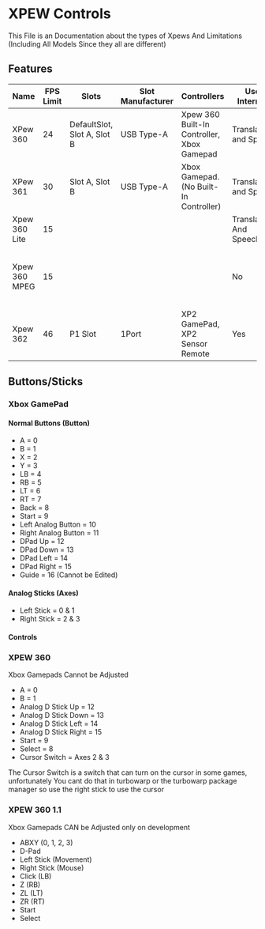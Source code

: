 # XPEW Controls

This File is an Documentation about the types of Xpews And Limitations (Including All Models Since they all are different)

## Features

|Name|FPS Limit|Slots|Slot Manufacturer|Controllers|Uses Internet?|Bluetooth?|Game/Medium|Color Depth|Vector2?|Formats|
|----|---------|-----|-----------------|-----------|--------------|----------|-----------|-----------|--------|-------|
|XPew 360|24|DefaultSlot, Slot A, Slot B|USB Type-A|Xpew 360 Built-In Controller, Xbox Gamepad|Translations and Speech|Yes|SB3|8-Bit GS|No|.xp|
|XPew 361|30|Slot A, Slot B|USB Type-A|Xbox Gamepad. (No Built-In Controller)|Translations and Speech|Yes|SB3, EXE, MACOS, DEB|24-Bit|Yes|.xp1|
|Xpew 360 Lite|15||||Translations And Speech|Audio Only|SB3|8-Bit|Yes|.xpl|
|Xpew 360 MPEG|15||||No|Audio Only|SB3, HTML, MP4|8-Bit|Yes|.MP4, JS (.html, .js, .css), .xpeg|
|Xpew 362|46|P1 Slot|1Port|XP2 GamePad, XP2 Sensor Remote|Yes|Yes (no HID/Wiimote)|SB3, HTML, EXE, MACOS, DEB|24-Bit|Oh Boy YES|.tbw, .xp2

## Buttons/Sticks

### Xbox GamePad

#### Normal Buttons (Button)
* A = 0
* B = 1
* X = 2
* Y = 3
* LB = 4
* RB = 5
* LT = 6
* RT = 7
* Back = 8
* Start = 9
* Left Analog Button = 10
* Right Analog Button = 11
* DPad Up = 12
* DPad Down = 13
* DPad Left = 14
* DPad Right = 15
* Guide = 16 (Cannot be Edited)
#### Analog Sticks (Axes)
* Left Stick = 0 & 1
* Right Stick = 2 & 3

#### Controls



### XPEW 360

Xbox Gamepads Cannot be Adjusted

* A = 0
* B = 1
* Analog D Stick Up = 12
* Analog D Stick Down = 13
* Analog D Stick Left = 14
* Analog D Stick Right = 15
* Start = 9
* Select = 8
* Cursor Switch = Axes 2 & 3

The Cursor Switch is a switch that can turn on the cursor in some games,
unfortunately You cant do that in turbowarp or the turbowarp package manager so use the right stick to use the cursor

### XPEW 360 1.1

Xbox Gamepads CAN be Adjusted only on development

* ABXY (0, 1, 2, 3)
* D-Pad
* Left Stick (Movement)
* Right Stick (Mouse)
* Click (LB)
* Z (RB)
* ZL (LT)
* ZR (RT)
* Start
* Select
